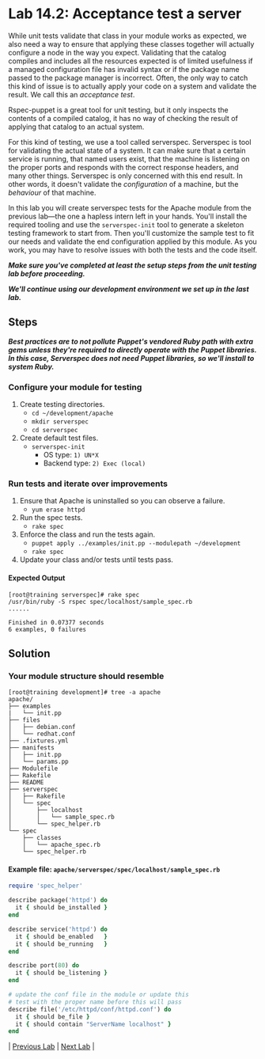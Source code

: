 # Lab 14.2: Acceptance test a server

While unit tests validate that class in your module works as expected, we also need a way to ensure that applying these classes together will actually configure a node in the way you expect. Validating that the catalog compiles and includes all the resources expected is of limited usefulness if a managed configuration file has invalid syntax or if the package name passed to the package manager is incorrect. Often, the only way to catch this kind of issue is to actually apply your code on a system and validate the result. We call this an *acceptance test*.

Rspec-puppet is a great tool for unit testing, but it only inspects the contents of a compiled catalog, it has no way of checking the result of applying that catalog to an actual system.

For this kind of testing, we use a tool called serverspec. Serverspec is tool for validating the actual state of a system. It can make sure that a certain service is running, that named users exist, that the machine is listening on the proper ports and responds with the correct response headers, and many other things. Serverspec is only concerned with this end result. In other words, it doesn't validate the *configuration* of a machine, but the *behaviour* of that machine.

In this lab you will create serverspec tests for the Apache module from the previous lab—the one a hapless intern left in your hands. You'll install the required tooling and use the `serverspec-init` tool to generate a skeleton testing framework to start from. Then you'll customize the sample test to fit our needs and validate the end configuration applied by this module. As you work, you may have to resolve issues with both the tests and the code itself.

**_Make sure you've completed at least the setup steps from the unit testing lab before proceeding._**

**_We'll continue using our development environment we set up in the last lab._**

## Steps

**_Best practices are to not pollute Puppet's vendored Ruby path with extra gems unless they're required to directly operate with the Puppet libraries. In this case, Serverspec does not need Puppet libraries, so we'll install to system Ruby._**

### Configure your module for testing

1. Create testing directories.
    * `cd ~/development/apache`
    * `mkdir serverspec`
    * `cd serverspec`
1. Create default test files.
    * `serverspec-init`
      * OS type: `1) UN*X`
      * Backend type: `2) Exec (local)`

### Run tests and iterate over improvements

1. Ensure that Apache is uninstalled so you can observe a failure.
    * `yum erase httpd`
1. Run the spec tests.
    * `rake spec`
1. Enforce the class and run the tests again.
    * `puppet apply ../examples/init.pp --modulepath ~/development`
    * `rake spec`
1. Update your class and/or tests until tests pass.

#### Expected Output

```plaintext
[root@training serverspec]# rake spec
/usr/bin/ruby -S rspec spec/localhost/sample_spec.rb
......

Finished in 0.07377 seconds
6 examples, 0 failures
```

## Solution

### Your module structure should resemble

```plaintext
[root@training development]# tree -a apache
apache/
├── examples
|   └── init.pp
├── files
│   ├── debian.conf
│   └── redhat.conf
├── .fixtures.yml
├── manifests
│   ├── init.pp
│   └── params.pp
├── Modulefile
├── Rakefile
├── README
├── serverspec
│   ├── Rakefile
│   └── spec
│       ├── localhost
│       │   └── sample_spec.rb
│       └── spec_helper.rb
└── spec
    ├── classes
    │   └── apache_spec.rb
    └── spec_helper.rb
```

#### Example file: `apache/serverspec/spec/localhost/sample_spec.rb`

```ruby
require 'spec_helper'

describe package('httpd') do
  it { should be_installed }
end

describe service('httpd') do
  it { should be_enabled   }
  it { should be_running   }
end

describe port(80) do
  it { should be_listening }
end

# update the conf file in the module or update this
# test with the proper name before this will pass
describe file('/etc/httpd/conf/httpd.conf') do
  it { should be_file }
  it { should contain "ServerName localhost" }
end
```

|  [Previous Lab](../lab-14.1-Unit-test-a-class)  |  [Next Lab](../lab-16.1-Inventory-reports)  |
